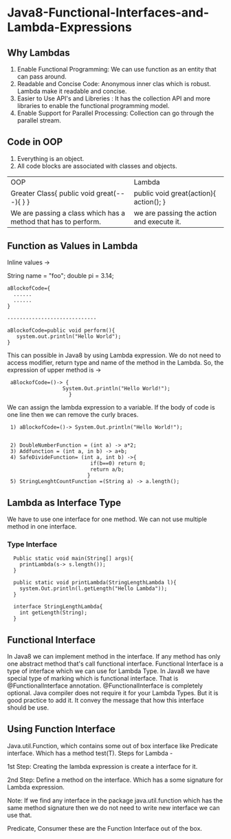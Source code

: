 # Java8-Functional-Interfaces-and-Lambda-Expressions

## Why Lambdas

  1) Enable Functional Programming: We can use function as an entity that can pass around.
  2) Readable and Concise Code: Anonymous inner clas which is robust. Lambda make it readable and concise.
  3) Easier to Use API's and Libreries : It has the collection API and more libraries to enable the functional programming          model.
  4) Enable Support for Parallel Processing: Collection can go through the parallel stream.
    
##  Code in OOP

  1) Everything is an object.
  2) All code blocks are associated with classes and objects.
  

<table>
   <tr>
      <td>
        OOP
      </td>     
      <td>
        Lambda
      </td>
   <tr>     
   <tr>
      <td>
          Greater Class{
          public void great(---){
          }
        }
      </td>     
      <td>
        public void great(action){
          action();
        }
      </td>
   <tr>
     <tr>
      <td>
         We are passing a class which has a method that has to perform.
      </td>     
      <td>
        we are passing the action and execute it.
      </td>
   <tr>
</table>

## Function as Values in Lambda

  Inline values -> 
  
  String name = "foo";
  double pi = 3.14;
  
    aBlockofCode={
      ......
      ......
    }

    -----------------------------
  
    aBlockofCode=public void perform(){
       system.out.println("Hello World");      
    }
  
  This can possible in Java8 by using Lambda expression. We do not need to access modifier, return type and name of the       method in the Lambda. So, the expression of upper method is ->
  
     aBlockofCode=()-> {
                      System.Out.println("Hello World!");
                        }
  We can assign the lambda expression to a variable. If the body of code is one line then we can remove the curly braces.
  
     1) aBlockofCode=()-> System.Out.println("Hello World!");
     
     
     2) DoubleNumberFunction = (int a) -> a*2;
     3) Addfunction = (int a, in b) -> a+b;
     4) SafeDivideFunction= (int a, int b) ->{
                               if(b==0) return 0;
                               return a/b;
                              }  
     5) StringLenghtCountFunction =(String a) -> a.length();
     
## Lambda as Interface Type 
   We have to use one interface for one method. We can not use multiple method in one interface.
   
   ### Type Interface
      
      Public static void main(String[] args){
        printLambda(s-> s.length());
      }
      
      public static void printLambda(StringLengthLambda l){
        system.Out.println(l.getLength("Hello Lambda"));
      }
      
      interface StringLengthLambda{
        int getLength(String);
      }

## Functional Interface
   In Java8 we can implement method in the interface. If any method has only one abstract method that's call functional        interface. Functional Interface is a type of interface which we can use for Lambda Type. In Java8 we have special type of    marking which is functional interface. That is @FunctionalInterface annotation. @FunctionalInterface is completely          optional. Java compiler does not require it for your Lambda Types. But it is good practice to add it. It convey the          message that how this interface should be use.

## Using Function Interface
   Java.util.Function, which contains some out of box interface like Predicate<T> interface. Which has a method test(T).
   Steps for Lambda -
  
   1st Step: Creating the lambda expression is create a interface for it. 
   
   2nd Step: Define a method on the interface. Which has a some signature for Lambda expression. 
   
   Note: If we find any interface in the package java.util.function which has the same method signature then we do not need    to write new interface we can use that.
   
   Predicate<T>, Consumer<T> these are the Function Interface out of the box.
